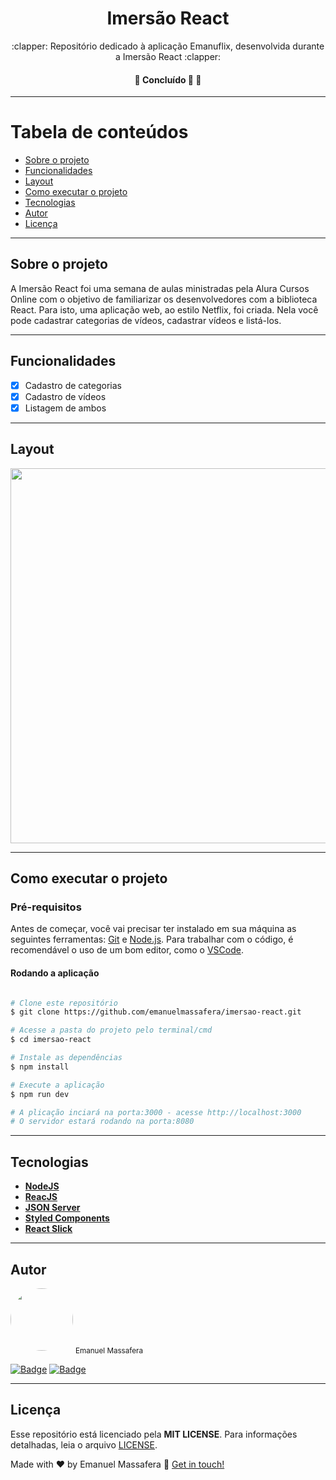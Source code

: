 <h1 align="center">Imersão React</h1>

<p align="center">:clapper: Repositório dedicado à aplicação Emanuflix, desenvolvida durante a Imersão React :clapper:</p>

<h4 align="center">🚧   Concluído 🚀 🚧</h4>

---

Tabela de conteúdos
=================
<!--ts-->
   * [Sobre o projeto](#-sobre-o-projeto)
   * [Funcionalidades](#-funcionalidades)
   * [Layout](#-layout)
   * [Como executar o projeto](#-como-executar-o-projeto)
   * [Tecnologias](#-tecnologias)
   * [Autor](#-autor)
   * [Licença](#-licenca)
<!--te-->

---

## Sobre o projeto <a name="-sobre-o-projeto" style="text-decoration:none"></a>

A Imersão React foi uma semana de aulas ministradas pela Alura Cursos Online com o objetivo de familiarizar os desenvolvedores com a biblioteca React. Para isto, uma aplicação web, ao estilo Netflix, foi criada. Nela você pode cadastrar categorias de vídeos, cadastrar vídeos e listá-los.

---

## Funcionalidades <a name="-funcionalidades" style="text-decoration:none"></a>

- [x] Cadastro de categorias
- [x] Cadastro de vídeos
- [x] Listagem de ambos

---

## Layout <a name="-layout" style="text-decoration:none"></a>

<img alt="" src="https://media.giphy.com/media/UrJTGN2dadvoUDYOnN/giphy.gif" width="600px"/>

---

## Como executar o projeto <a name="-como-executar-o-projeto" style="text-decoration:none"></a>

### Pré-requisitos

Antes de começar, você vai precisar ter instalado em sua máquina as seguintes ferramentas:
[Git](https://git-scm.com) e [Node.js](https://nodejs.org/en/). Para trabalhar com o código, é recomendável o uso de um bom editor, como o [VSCode](https://code.visualstudio.com/).

#### Rodando a aplicação

```bash

# Clone este repositório
$ git clone https://github.com/emanuelmassafera/imersao-react.git

# Acesse a pasta do projeto pelo terminal/cmd
$ cd imersao-react

# Instale as dependências
$ npm install

# Execute a aplicação
$ npm run dev

# A plicação inciará na porta:3000 - acesse http://localhost:3000
# O servidor estará rodando na porta:8080

```
---

## Tecnologias <a name="-tecnologias" style="text-decoration:none"></a>

- **[NodeJS](https://nodejs.org/en/)**
- **[ReacJS](https://reactjs.org/)**
- **[JSON Server](https://github.com/typicode/json-server)**
- **[Styled Components](https://styled-components.com/)**
- **[React Slick](https://react-slick.neostack.com/)**

---

## Autor <a name="-autor" style="text-decoration:none"></a>

<img style="border-radius: 50%;" src="https://avatars1.githubusercontent.com/u/65625500?s=460&u=eb9e300de61698fc8531949a451ce2f0e9da46f9&v=4" width="100px;" alt=""/>
<sub>Emanuel Massafera</sub>

<b></b>

[![Badge](https://img.shields.io/static/v1?label=&message=Emanuel&color=blue&style=flat-square&logo=Linkedin&logoColor=white&link=https://www.linkedin.com/in/emanuelmassafera/)](https://www.linkedin.com/in/emanuelmassafera/) [![Badge](https://img.shields.io/static/v1?label=&message=emanuel301@live.com&color=0078D4&style=flat-square&logo=Microsoft-Outlook&logoColor=white&link=mailto:emanuel301@live.com)](mailto:emanuel301@live.com)

---

## Licença <a name="-licenca" style="text-decoration:none"></a>

Esse repositório está licenciado pela **MIT LICENSE**. Para informações detalhadas, leia o arquivo [LICENSE](https://github.com/emanuelmassafera/imersao-react/blob/master/LICENSE). 

Made with ♥ by Emanuel Massafera :wave: [Get in touch!](https://www.linkedin.com/in/emanuelmassafera/)

